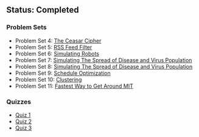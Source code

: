 ## Status: Completed


### Problem Sets
- Problem Set 4: [The Ceasar Cipher](https://github.com/Anaxilaus/MIT600SC/tree/master/ps4)
- Problem Set 5: [RSS Feed Filter](https://github.com/Anaxilaus/MIT600SC/tree/master/ps5)
- Problem Set 6: [Simulating Robots](https://github.com/Anaxilaus/MIT600SC/tree/master/ps6)
- Problem Set 7: [Simulating The Spread of Disease and Virus Population](https://github.com/Anaxilaus/MIT600SC/tree/master/ps7)
- Problem Set 8: [Simulating The Spread of Disease and Virus Population](https://github.com/Anaxilaus/MIT600SC/tree/master/ps8)
- Problem Set 9: [Schedule Optimization](https://github.com/Anaxilaus/MIT600SC/tree/master/ps9)
- Problem Set 10: [Clustering](https://github.com/Anaxilaus/MIT600SC/tree/master/ps10)
- Problem Set 11: [Fastest Way to Get Around MIT](https://github.com/Anaxilaus/MIT600SC/tree/master/ps11)

### Quizzes
- [Quiz 1](https://github.com/Anaxilaus/MIT600SC/tree/master/exams/MIT600SC_Q1.pdf)
- [Quiz 2](https://github.com/Anaxilaus/MIT600SC/tree/master/exams/MIT600SC_Q2.pdf)
- [Quiz 3](https://github.com/Anaxilaus/MIT600SC/tree/master/exams/MIT600SC_Q3.pdf)